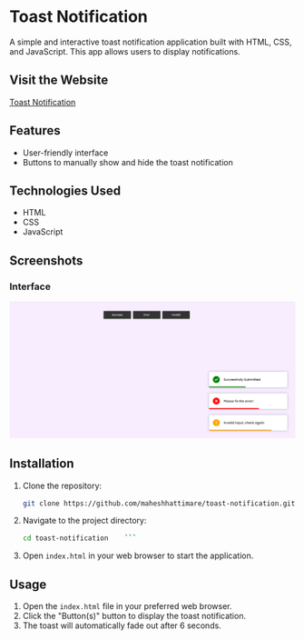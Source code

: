 # Toast Notification

A simple and interactive toast notification application built with HTML, CSS, and JavaScript. This app allows users to display notifications.

## Visit the Website

[Toast Notification](https://maheshhattimare.github.io/toast-notification/)

## Features

- User-friendly interface
- Buttons to manually show and hide the toast notification

## Technologies Used

- HTML
- CSS
- JavaScript

## Screenshots

### Interface
![Interface](./images/screenshot1.png)

## Installation

1. Clone the repository:
    ```bash
    git clone https://github.com/maheshhattimare/toast-notification.git
    ```
2. Navigate to the project directory:
    ```bash
    cd toast-notification    ```
3. Open `index.html` in your web browser to start the application.

## Usage

1. Open the `index.html` file in your preferred web browser.
2. Click the "Button(s)" button to display the toast notification.
3. The toast will automatically fade out after 6 seconds.
